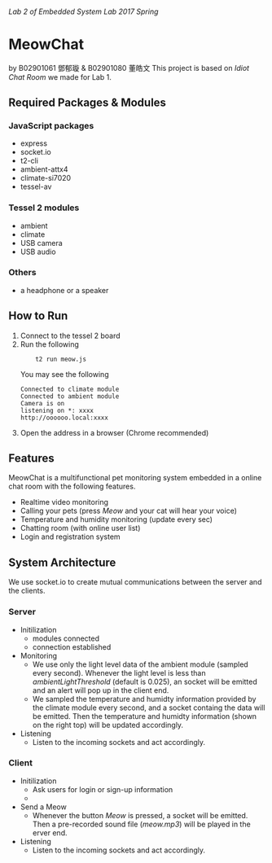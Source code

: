 ######  Lab 2 of Embedded System Lab 2017 Spring
# MeowChat 
by B02901061 鄧郁璇 & B02901080 董皓文
This project is based on *Idiot Chat Room* we made for Lab 1.

## Required Packages & Modules

### JavaScript packages
* express
* socket.io
* t2-cli
* ambient-attx4
* climate-si7020
* tessel-av

### Tessel 2 modules
* ambient
* climate
* USB camera
* USB audio

### Others
* a headphone or a speaker

## How to Run

1. Connect to the tessel 2 board
2. Run the following
    ```
        t2 run meow.js
    ```
    You may see the following
    ```
    Connected to climate module
    Connected to ambient module
    Camera is on
    listening on *: xxxx
    http://oooooo.local:xxxx
    ```
3. Open the address in a browser (Chrome recommended)

## Features
MeowChat is a multifunctional pet monitoring system embedded in a online chat room with the following features.
* Realtime video monitoring
* Calling your pets (press *Meow* and your cat will hear your voice)
* Temperature and humidity monitoring (update every sec)
* Chatting room (with online user list)
* Login and registration system

## System Architecture
We use socket.io to create mutual communications between the server and the clients.  
### Server
* Initilization
    * modules connected
    * connection established
* Monitoring
    * We use only the light level data of the ambient module (sampled every second). Whenever the light level is less than *ambientLightThreshold* (default is 0.025), an socket will be emitted and an alert will pop up in the client end.
    * We sampled the temperature and humidty information provided by the climate module every second, and a socket containg the data will be emitted. Then the temperature and humidty information (shown on the right top) will be updated accordingly.
* Listening
    *  Listen to the incoming sockets and act accordingly.

### Client
* Initilization
    * Ask users for login or sign-up information
    * 
* Send a Meow
    * Whenever the button *Meow* is pressed, a socket will be emitted. Then a pre-recorded sound file (*meow.mp3*) will be played in the erver end.
* Listening
    *  Listen to the incoming sockets and act accordingly.